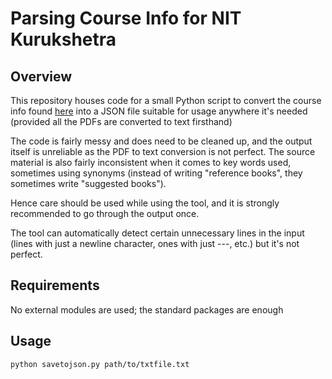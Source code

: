 # Parsing Course Info for NIT Kurukshetra

## Overview

This repository houses code for a small Python script to convert the course info found [here](https://nitkkr.ac.in/sub_courses.php?id=283&id3=92) into a JSON file suitable for usage anywhere it's needed (provided all the PDFs are converted to text firsthand)

The code is fairly messy and does need to be cleaned up, and the output itself is unreliable as the PDF to text conversion is not perfect. The source material is also fairly inconsistent when it comes to key words used, sometimes using synonyms (instead of writing "reference books", they sometimes write "suggested books").

Hence care should be used while using the tool, and it is strongly recommended to go through the output once.

The tool can automatically detect certain unnecessary lines in the input (lines with just a newline character, ones with just ---, etc.) but it's not perfect.

## Requirements

No external modules are used; the standard packages are enough

## Usage

```bash
python savetojson.py path/to/txtfile.txt
```
